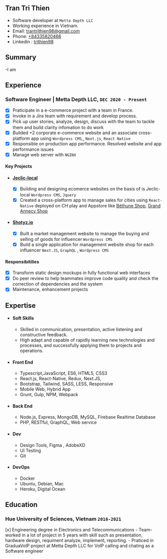 ## Tran Tri Thien

- Software developer at `Metta Depth LLC`
- Working experience in Vietnam.
- Email: [trantrithien98@gmail.com](mailto:trantrithien98@gmail.com)
- Phone: [+84335820466](tel:+84335820466)
- Linkedin : [trithien98](https://www.linkedin.com/in/trithien98)
## Summary
-I am
## Experience
### **Software Engineer | Metta Depth LLC**, `DEC 2020 - Present`
- [x] Praticipate in a e-commerce project with a team in France.
- [x] Invoke in a Jira team with requirement and develop process.
- [x] Pick up user stories, analyze, design, discuss with the team to tackle them and build clarity infomation to do work
- [x] Builded +2 corporate e-commerce website and an associate cross-platform app using `Wordpress CMS`,, `Next.js`, `React Native`
- [x] Responsible on production app performance. Resolved website and app performance issues
- [x] Manage web server with `NGINX`
#### Key Projects
- #### **[Jeclic-local](https://jeclic-local.fr)**
  - [x] Building and designing ecomerce websites on the basis of is Jeclic-local `Wordpress CMS`, `Jquery`
  - [x] Created a cross-platform app to manage sales for cities using `React-Native` deployed on CH play and Appstore like [Béthune Shop](https://play.google.com/store/apps/details?id=espm.bethune.shop&hl=vi&gl=US), [Grand Annecy Shop](https://play.google.com/store/apps/details?id=greenweb.grandannecy.shop&hl=en_US&gl=US)
- #### **[Shotyz.io](https://shotyz.io)**
  - [x] Built a market management website to manage the buying and selling of goods for influencer `Wordpress CMS`
  - [x] Build a single application for management website shop for each influencer `Next.JS`, `GraphQL` , `Wordpress CMS`
#### Responsibitilies
- [x] Transform static design mockups in fully functional web interfaces
- [x] Do peer review to  help teammates improve code quality and check the correction of dependencies and the system
- [x] Maintenance, enhancement projects

## Expertise
- #### Soft Skills
  - Skilled in communication, presentation, active listening and constructive feedback.
  - High adapt and capable of rapidly learning new technologies and processes, and successfully applying them to projects and operations.
- #### Front End
  - Typescript,JavaScript, ES6, HTML5, CSS3
  - React.js, React-Native, Redux, Next.JS,
  - Bootstrap, Tailwind, SASS, LESS, Responsive
  - Mobile Web, Hybrid App
  - Grunt, Gulp, NPM, Webpack
- #### Back End
  - Node.js, Express, MongoDB, MySQL, Firebase Realtime Database
  - PHP, RESTful, GraphQL, Web service
- #### Dev
  - Design Tools, Figma , AdobeXD 
  - UI Testing
  - Git
- #### DevOps
  - Docker
  - Ubuntu, Debian, Mac
  - Heroku, Digital Ocean
## Education
### Hue University of Sciences, Vietnam `2016-2021`
[x] Engineering degree in Electronics and Telecommunications
    - Team-worked in a lot of project in 5 years with skill such as presentation, hardware design, requiment analyze, implement, reporting.
    - Praticed in GraduaVoIP project at Metta Depth LLC for VoIP calling and chating as a Software engineer 
